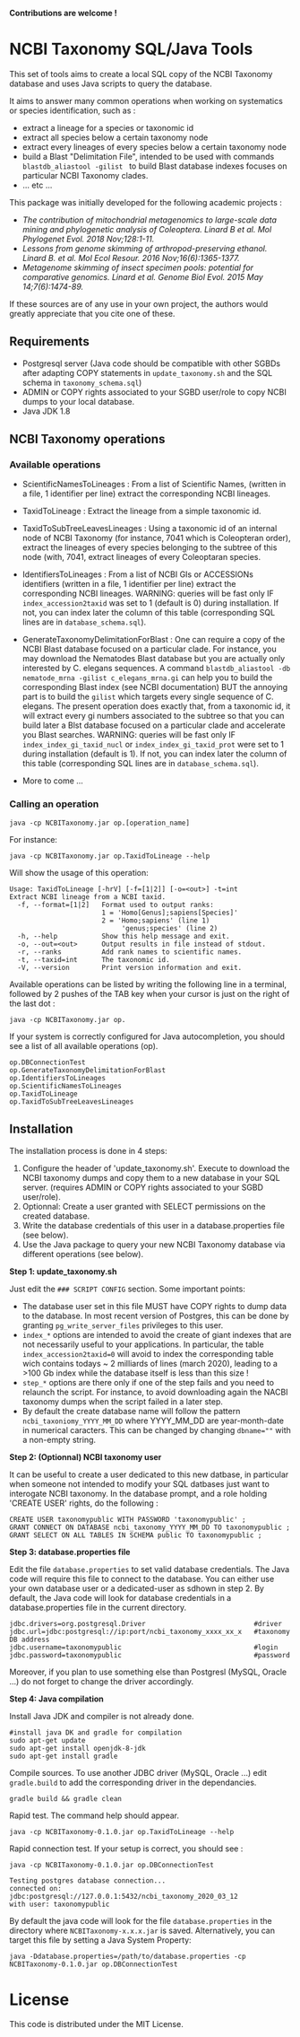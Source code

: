 **Contributions are welcome !**

# NCBI Taxonomy SQL/Java Tools

This set of tools aims to create a local SQL copy of the NCBI Taxonomy database and uses Java scripts to query the database.
 
 It aims to answer many common operations when working on systematics or species identification, such as :
  * extract a lineage for a species or taxonomic id
  * extract all species below a certain taxonomy node
  * extract every lineages of every species below a certain taxonomy node
  * build a Blast "Delimitation File", intended to be used with commands `blastdb_aliastool -gilist ` to build Blast database indexes focuses on particular NCBI Taxonomy clades.
  * ... etc ...
  
This package was initially developed for the following academic projects :

* *The contribution of mitochondrial metagenomics to large-scale data mining and phylogenetic analysis of Coleoptera. Linard B et al. Mol Phylogenet Evol. 2018 Nov;128:1-11.*
* *Lessons from genome skimming of arthropod-preserving ethanol. Linard B. et al.  Mol Ecol Resour. 2016 Nov;16(6):1365-1377.*
* *Metagenome skimming of insect specimen pools: potential for comparative genomics. Linard et al. Genome Biol Evol. 2015 May 14;7(6):1474-89.*

If these sources are of any use in your own project, the authors would greatly appreciate that you cite one of these.

## Requirements

* Postgresql server (Java code should be compatible with other SGBDs after adapting COPY statements in `update_taxonomy.sh` and the SQL schema in `taxonomy_schema.sql`)
* ADMIN or COPY rights associated to your SGBD user/role to copy NCBI dumps to your local database.
* Java JDK 1.8


## NCBI Taxonomy operations

### Available operations

* ScientificNamesToLineages : From a list of Scientific Names, (written in a file, 1 identifier per line) extract the corresponding NCBI lineages.

* TaxidToLineage : Extract the lineage from a simple taxonomic id.

* TaxidToSubTreeLeavesLineages : Using a taxonomic id of an internal node of NCBI Taxonomy (for instance, 7041 which is Coleopteran order), extract the lineages of every species belonging to the subtree of this node (with, 7041, extract lineages of every Coleoptaran species.

* IdentifiersToLineages : From a list of NCBI GIs or ACCESSIONs identifiers (written in a file, 1 identifier per line) extract the corresponding NCBI lineages. WARNING: queries will be fast only IF `index_accession2taxid` was set to 1 (default is 0) during installation. If not, you can index later the column of this table (corresponding SQL lines are in `database_schema.sql`).

* GenerateTaxonomyDelimitationForBlast : One can require a copy of the NCBI Blast database focused on a particular clade. For instance, you may download the Nematodes Blast database but you are actually only interested by C. elegans sequences. A command `blastdb_aliastool -db nematode_mrna -gilist c_elegans_mrna.gi` can help you to build the corresponding Blast index (see NCBI documentation) BUT the annoying part is to build the `gilist` which targets every single sequence of C. elegans. The present operation does exactly that, from a taxonomic id, it will extract every gi numbers associated to the subtree so that you can build later a Blst database focused on a particular clade and accelerate you Blast searches. WARNING: queries will be fast only IF `index_index_gi_taxid_nucl` or `index_index_gi_taxid_prot` were set to 1 during installation (default is 1). If not, you can index later the column of this table (corresponding SQL lines are in `database_schema.sql`).

* More to come ...


### Calling an operation

```
java -cp NCBITaxonomy.jar op.[operation_name] 
```
For instance:
```
java -cp NCBITaxonomy.jar op.TaxidToLineage --help
```
Will show the usage of this operation:
```
Usage: TaxidToLineage [-hrV] [-f=[1|2]] [-o=<out>] -t=int
Extract NCBI lineage from a NCBI taxid.
  -f, --format=[1|2]   Format used to output ranks:
                       1 = 'Homo[Genus];sapiens[Species]'
                       2 = 'Homo;sapiens' (line 1)
                            'genus;species' (line 2)
  -h, --help           Show this help message and exit.
  -o, --out=<out>      Output results in file instead of stdout.
  -r, --ranks          Add rank names to scientific names.
  -t, --taxid=int      The taxonomic id.
  -V, --version        Print version information and exit.
```

Available operations can be listed by writing the following line in a terminal, followed by 2 pushes of the TAB key when your cursor is just on the right of the last dot :
```
java -cp NCBITaxonomy.jar op.
```
If your system is correctly configured for Java autocompletion, you should see a list of all available operations (op).
```
op.DBConnectionTest
op.GenerateTaxonomyDelimitationForBlast
op.IdentifiersToLineages
op.ScientificNamesToLineages
op.TaxidToLineage
op.TaxidToSubTreeLeavesLineages
```

## Installation

The installation process is done in 4 steps:

1. Configure the header of 'update_taxonomy.sh'. Execute to download the NCBI taxonomy dumps and copy them to a new database in your SQL server. (requires ADMIN or COPY rights associated to your SGBD user/role).
2. Optionnal: Create a user granted with SELECT permissions on the created database.
3. Write the database credentials of this user in a database.properties file (see below).
4. Use the Java package to query your new NCBI Taxonomy database via different operations (see below).


**Step 1: update_taxonomy.sh**

Just edit the `### SCRIPT CONFIG` section. Some important points:

* The database user set in this file MUST have COPY rights to dump data to the database. In most recent version of Postgres, this can be done by granting `pg_write_server_files` privileges to this user.
* `index_*` options are intended to avoid the create of giant indexes that are not necessarily useful to your applications. In particular, the table `index_accession2taxid=0` will avoid to index the corresponding table wich contains todays ~ 2 milliards of lines (march 2020), leading to a >100 Gb index while the database itself is less than this size !
* `step_*` options are there only if one of the step fails and you need to relaunch the script. For instance, to avoid downloading again the NACBI taxonomy dumps when the script failed in a later step.
* By default the create database name will follow the pattern `ncbi_taxoniomy_YYYY_MM_DD` where YYYY_MM_DD are year-month-date in numerical caracters. This can be changed by changing `dbname=""` with a non-empty string.

**Step 2: (Optionnal) NCBI taxonomy user**

It can be useful to create a user dedicated to this new datbase, in particular when someone not intended to modify your SQL datbases just want to interogate NCBI taxonomy. In the database prompt, and a role holding 'CREATE USER' rights, do the following :

```
CREATE USER taxonomypublic WITH PASSWORD 'taxonomypublic' ;
GRANT CONNECT ON DATABASE ncbi_taxonomy_YYYY_MM_DD TO taxonomypublic ;
GRANT SELECT ON ALL TABLES IN SCHEMA public TO taxonomypublic ;
```

**Step 3: database.properties file**

Edit the file `database.properties` to set valid database credentials. The Java code will require this file to connect to the database.  You can either use your own database user or a dedicated-user as sdhown in step 2. 
By default, the Java code will look for database credentials in a database.properties file in the current directory.
```
jdbc.drivers=org.postgresql.Driver                           #driver
jdbc.url=jdbc:postgresql://ip:port/ncbi_taxonomy_xxxx_xx_x   #taxonomy DB address
jdbc.username=taxonomypublic                                 #login
jdbc.password=taxonomypublic                                 #password
```
Moreover, if you plan to use something else than Postgresl (MySQL, Oracle ...) do not forget to change the driver accordingly. 

**Step 4: Java compilation**

Install Java JDK and compiler is not already done.
```
#install java DK and gradle for compilation
sudo apt-get update
sudo apt-get install openjdk-8-jdk
sudo apt-get install gradle
```
Compile sources. To use another JDBC driver (MySQL, Oracle ...) edit `gradle.build` to add the corresponding driver in the dependancies. 

``` 
gradle build && gradle clean
```
Rapid test. The command help should appear.
```
java -cp NCBITaxonomy-0.1.0.jar op.TaxidToLineage --help
```

Rapid connection test. If your setup is correct, you should see : 
```
java -cp NCBITaxonomy-0.1.0.jar op.DBConnectionTest

Testing postgres database connection...
connected on: jdbc:postgresql://127.0.0.1:5432/ncbi_taxonomy_2020_03_12
with user: taxonomypublic
```

By default the java code will look for the file `database.properties` in the directory where `NCBITaxonomy-x.x.x.jar` is saved. Alternatively, you can target this file by setting a Java System Property:
```
java -Ddatabase.properties=/path/to/database.properties -cp NCBITaxonomy-0.1.0.jar op.DBConnectionTest
```


# License

This code is distributed under the MIT License.
